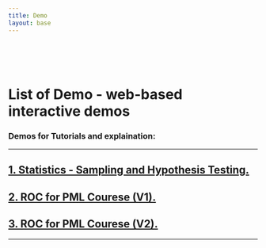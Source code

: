 ```yaml
---
title: Demo
layout: base
---
```

<br>
<br>
<br>

# List of Demo -  web-based interactive demos

  <h3>Demos for Tutorials and explaination:</h3>
  <hr>
  <h2 id="about"><a href='./Stats/sampling' target="_blank">1. Statistics - Sampling and Hypothesis Testing.</a></h2>
  <h2 id="about"><a href='./ML/roc_demo_v1.html' target="_blank">2. ROC for PML Courese (V1).</a></h2>
  <h2 id="about"><a href='./ML/roc_demo_v2.html' target="_blank">3. ROC for PML Courese (V2).</a></h2>
  <hr>
